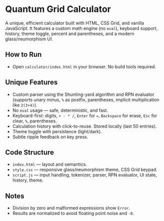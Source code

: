 # Quantum Grid Calculator

A unique, efficient calculator built with HTML, CSS Grid, and vanilla JavaScript. It features a custom math engine (no `eval`), keyboard support, history, theme toggle, percent and parentheses, and a modern glass/neumorphism UI.

## How to Run
- Open `calculator/index.html` in your browser. No build tools required.

## Unique Features
- Custom parser using the Shunting-yard algorithm and RPN evaluator (supports unary minus, `%` as postfix, parentheses, implicit multiplication like `2(3+4)`).
- No `eval` usage — safe, deterministic, and fast.
- Keyboard-first: digits, `+ - * /`, `Enter` for `=`, `Backspace` for erase, `Esc` for clear, `%`, parentheses.
- Calculation history with click-to-reuse. Stored locally (last 50 entries).
- Theme toggle with persistence (light/dark).
- Subtle ripple feedback on key press.

## Code Structure
- `index.html` — layout and semantics.
- `style.css` — responsive glass/neumorphism theme, CSS Grid keypad.
- `script.js` — input handling, tokenizer, parser, RPN evaluator, UI state, history, theme.

## Notes
- Division by zero and malformed expressions show `Error`.
- Results are normalized to avoid floating point noise and `-0`.
